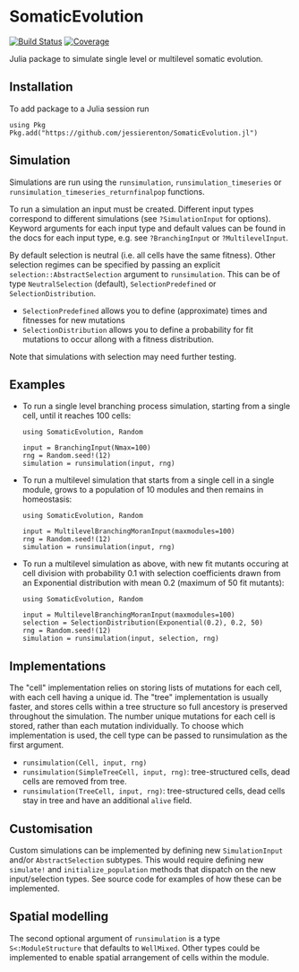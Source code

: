 # SomaticEvolution

[![Build Status](https://github.com/jessierenton/SomaticEvolution.jl/actions/workflows/CI.yml/badge.svg?branch=main)](https://github.com/jessierenton/SomaticEvolution.jl/actions/workflows/CI.yml?query=branch%3Amain)
[![Coverage](https://codecov.io/gh/jessierenton/SomaticEvolution.jl/branch/main/graph/badge.svg)](https://codecov.io/gh/jessierenton/SomaticEvolution.jl)

Julia package to simulate single level or multilevel somatic evolution. 

## Installation
To add package to a Julia session run 
```
using Pkg
Pkg.add("https://github.com/jessierenton/SomaticEvolution.jl")
```
## Simulation

Simulations are run using the `runsimulation`, `runsimulation_timeseries` or 
`runsimulation_timeseries_returnfinalpop` functions.

To run a simulation an input must be created. Different input types correspond to different 
simulations (see `?SimulationInput` for options). Keyword arguments for each input type and 
default values can be found in the docs for each input type, e.g. see `?BranchingInput` or 
`?MultilevelInput`. 

By default selection is neutral (i.e. all cells have the 
same fitness). Other selection regimes can be specified by passing an explicit 
`selection::AbstractSelection` argument to `runsimulation`. This can be of type 
`NeutralSelection` (default), `SelectionPredefined` or `SelectionDistribution`.
- `SelectionPredefined` allows you to define (approximate) times and fitnesses for new 
  mutations
- `SelectionDistribution` allows you to define a probability for fit mutations to 
  occur allong with a fitness distribution.

Note that simulations with selection may need further testing.

## Examples 

- To run a single level branching process simulation, starting from a single cell, until it
  reaches 100 cells: 
  ```   
  using SomaticEvolution, Random

  input = BranchingInput(Nmax=100)
  rng = Random.seed!(12)
  simulation = runsimulation(input, rng)
  ```

- To run a multilevel simulation that starts from a single cell in a single module, grows to 
  a population of 10 modules and then remains in homeostasis:

  ```
  using SomaticEvolution, Random

  input = MultilevelBranchingMoranInput(maxmodules=100)
  rng = Random.seed!(12)
  simulation = runsimulation(input, rng)
  ```

- To run a multilevel simulation as above, with new fit mutants occuring at cell division 
  with probability 0.1 with selection coefficients drawn from an Exponential distribution
  with mean 0.2 (maximum of 50 fit mutants):

  ```
  using SomaticEvolution, Random

  input = MultilevelBranchingMoranInput(maxmodules=100)
  selection = SelectionDistribution(Exponential(0.2), 0.2, 50)
  rng = Random.seed!(12)
  simulation = runsimulation(input, selection, rng)
  ```

## Implementations

The "cell" implementation relies on storing lists of mutations for each cell, with each
cell having a unique id. The "tree" implementation is usually faster, and stores cells
within a tree structure so full ancestory is preserved throughout the simulation. The number
unique mutations for each cell is stored, rather than each mutation individually. To choose 
which implementation is used, the cell type can be passed to runsimulation as the first argument.

- `runsimulation(Cell, input, rng)`
- `runsimulation(SimpleTreeCell, input, rng)`: tree-structured cells, dead cells are
  removed from tree.
- `runsimulation(TreeCell, input, rng)`: tree-structured cells, dead cells stay in tree and
  have an additional `alive` field.

## Customisation

Custom simulations can be implemented by defining new `SimulationInput` and/or 
`AbstractSelection` subtypes. This would require defining new `simulate!` and 
`initialize_population` methods that dispatch on the new input/selection types. See source 
code for examples of how these can be implemented.

## Spatial modelling

The second optional argument of `runsimulation` is a type `S<:ModuleStructure` that defaults 
to `WellMixed`. Other types could be implemented to enable spatial arrangement of cells 
within the module.